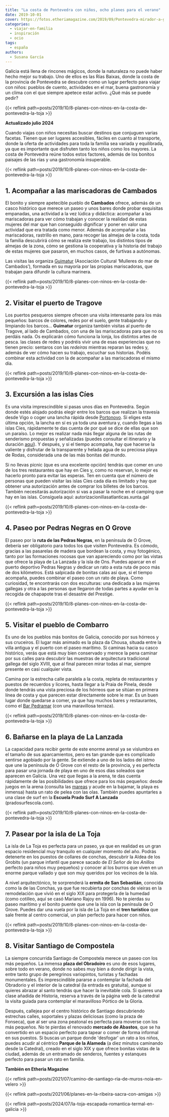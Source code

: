 ```yaml
---
title: "La costa de Pontevedra con niños, ocho planes para el verano"
date: 2019-10-01
cover: https://fotos.etheriamagazine.com/2019/09/Pontevedra-mirador-a-granxa.jpg
categories: 
  - viajar-en-familia
  - inspiración
  - ocio
tags: 
  - españa
authors: 
  - Susana García
---
```


Galicia está llena de rincones mágicos, donde la naturaleza no puede haber hecho mejor 
su trabajo. Uno de ellos es las Rías Baixas, donde la costa de la provincia de 
Pontevedra se descubre como un lugar perfecto para viajar con niños: pueblos de cuento, 
actividades en el mar, buena gastronomía y un clima con el que siempre apetece estar 
activo. ¿Qué más se puede pedir? 

{{< reflink path=posts/2019/10/8-planes-con-ninos-en-la-costa-de-pontevedra-la-toja >}}

**Actualizado julio 2024** 

Cuando viajas con niños necesitas buscar destinos que conjuguen varias facetas. Tienen 
que ser lugares accesibles, fáciles en cuanto al transporte, donde la oferta de 
actividades para toda la familia sea variada y equilibrada, ya que es importante que 
disfruten tanto los niños como los mayores. La costa de Pontevedra reúne todos estos 
factores, además de los bonitos paisajes de las rías y una gastronomía insuperable. 

{{< reflink path=posts/2019/10/8-planes-con-ninos-en-la-costa-de-pontevedra-la-toja >}}

## 1\. Acompañar a las mariscadoras de Cambados

El bonito y siempre apetecible pueblo de **Cambados** ofrece, además de un casco 
histórico que merece un paseo y unos bares donde probar exquisitas empanadas, una 
actividad a la vez lúdica y didáctica: acompañar a las mariscadoras para ver cómo 
trabajan y conocer la realidad de estas mujeres del mar que han conseguido dignificar y 
poner en valor una actividad que era tratada como menor. Además de acompañar a las 
mariscadoras, rastrillo en mano, para recoger las almejas de la costa, toda la familia 
descubrirá cómo se realiza este trabajo, los distintos tipos de almejas de la zona, cómo 
se gestiona la cooperativa y la historia del trabajo de estas mujeres que pasaron, en 
muchos casos, de furtivas a autónomas. 

Las visitas las organiza [Guimatur](https://guimatur.org/es/) (Asociación Cultural 
‘Mulleres do mar de Cambados’), formada en su mayoría por las propias mariscadoras, que 
trabajan para difundir la cultura marinera. 

{{< reflink path=posts/2019/10/8-planes-con-ninos-en-la-costa-de-pontevedra-la-toja >}}

## 2\. Visitar el puerto de Tragove

Los puertos pesqueros siempre ofrecen una visita interesante para los más pequeños: 
barcos de colores, redes por el suelo, gente trabajando y limpiando los barcos… 
**Guimatur** organiza también visitas al puerto de Tragove, al lado de Cambados, con una 
de las mariscadoras para que no os perdáis nada. Os explicarán cómo funciona la lonja, 
los distintos artes de pesca. las clases de redes y podréis vivir una de esas 
experiencias que no tienen precio: sentaros con las _redeiras_ mientras reparan las 
redes y, además de ver cómo hacen su trabajo, escuchar sus historias. Podéis combinar 
esta actividad con la de acompañar a las mariscadoras el mismo día. 

{{< reflink path=posts/2019/10/8-planes-con-ninos-en-la-costa-de-pontevedra-la-toja >}}

## 3\. Excursión a las islas Cíes

Es una visita imprescindible si pasas unos días en Pontevedra. Según donde estés alojado 
podrás elegir entre los barcos que realizan la travesía desde Vigo o coger una lancha 
rápida desde 
[Portonovo](https://www.crucerosdoulla.com/es/activities/islas-cies-desde-portonovo/). 
Si eliges esta última opción, la lancha en sí es ya toda una aventura y, cuando llegas a 
las islas Cíes, rápidamente te das cuenta de por qué se dice de ellas que son un 
paraíso. Lo mejor es realizar nada más llegar alguna de las rutas de senderismo 
propuestas y señalizadas (puedes consultar el itinerario y la duración 
[aquí](https://illasatlanticas.gal/gl/visita-o-parque/visita-cies)). Y después, y si el 
tiempo acompaña, hay que hacerse la valiente y disfrutar de la transparente y helada 
agua de su preciosa playa de Rodas, considerada una de las más bonitas del mundo. 

Si no llevas picnic (que es una excelente opción) tendrás que comer en uno de los tres 
restaurantes que hay en Cíes y, como no reservan, lo mejor es hacerlo pronto para evitar 
las esperas. Ten en cuenta que el número de personas que pueden visitar las islas Cíes 
cada día es limitado y hay que obtener una autorización antes de comprar los billetes de 
los barcos. También necesitarás autorización si vas a pasar la noche en el camping que 
hay en las islas. Consíguela aquí: autorizacionillasatlanticas.xunta.gal 

{{< reflink path=posts/2019/10/8-planes-con-ninos-en-la-costa-de-pontevedra-la-toja >}}

## 4\. Paseo por Pedras Negras en O Grove

El paseo por la **ruta de las Pedras Negras**, en la península de O Grove, debería ser 
obligatorio para todos los que visiten Pontevedra. Es cómodo, gracias a las pasarelas de 
madera que bordean la costa, y muy fotogénico, tanto por las formaciones rocosas que van 
apareciendo como por las vistas que ofrece la playa de La Lanzada y la isla de Ons. 
Puedes aparcar en el puerto deportivo Pedras Negras y dedicar un rato a esta ruta de 
poco más de dos kilómetros. Está salpicada de bonitas calas así que, si el tiempo 
acompaña, puedes combinar el paseo con un rato de playa. Como curiosidad, te encontrarás 
con dos esculturas: una dedicada a las mujeres gallegas y otra a las personas que 
llegaron de todas partes a ayudar en la recogida de chapapote tras el desastre del 
Prestige. 

{{< reflink path=posts/2019/10/8-planes-con-ninos-en-la-costa-de-pontevedra-la-toja >}}

## 5\. Visitar el pueblo de Combarro

Es uno de los pueblos más bonitos de Galicia, conocido por sus hórreos y sus cruceiros. 
El lugar más animado es la plaza da Chousa, situada entre la villa antigua y el puerto 
con el paseo marítimo. Si caminas hacia su casco histórico, verás que está muy bien 
conservado y merece la pena caminar por sus calles para descubrir las muestras de 
arquitectura tradicional gallega del siglo XVIII, que al final parecen mirar todas al 
mar, siempre presente en casi cualquier vista. 

Camina por la estrecha calle paralela a la costa, repleta de restaurantes y puestos de 
recuerdos y licores, hasta llegar a la Praia de Pinela, desde donde tendrás una vista 
preciosa de los hórreos que se sitúan en primera línea de costa y que parecen estar 
directamente sobre le mar. Es un buen lugar donde quedarse a comer, ya que hay muchos 
bares y restaurantes, como el [Bar 
Pedramar](https://www.facebook.com/pg/barpedramar/posts/) (con una maravillosa terraza). 

{{< reflink path=posts/2019/10/8-planes-con-ninos-en-la-costa-de-pontevedra-la-toja >}}

## 6\. Bañarse en la playa de La Lanzada

La capacidad para recibir gente de este enorme arenal ya se vislumbra en el tamaño de 
sus aparcamientos, pero es tan grande que es complicado sentirse agobiado por la gente. 
Se extiende a uno de los lados del istmo que une la península de O Grove con el resto de 
la provincia, y es perfecta para pasar una jornada de playa en uno de esos días soleados 
que aparecen en Galicia. Una vez que llegas a la arena, te das cuenta rápidamente de las 
posibilidades que ofrece para los más pequeños: desde juegos en la arena (consulta las 
[mareas](http://www.aemet.es/es/eltiempo/prediccion/playas/a-lanzada-3602201) y acude en 
la bajamar, la playa es inmensa) hasta un rato de pelea con las olas. También puedes 
apuntarles a una clase de surf en la **Escuela Prado Surf A Lanzada** 
(pradosurfescola.com). 

{{< reflink path=posts/2019/10/8-planes-con-ninos-en-la-costa-de-pontevedra-la-toja >}}

## 7\. Pasear por la isla de La Toja

La isla de La Toja es perfecta para un paseo, ya que en realidad es un gran espacio 
residencial muy tranquilo en cualquier momento del año. Podrás detenerte en los puestos 
de collares de conchas, descubrir la Aldea de los Grobits (un parque infantil que parece 
sacado de _El Señor de los Anillos_ perfecto para niños muy pequeños) y conocer al los 
burros que viven en un enorme parque vallado y que son muy queridos por los vecinos de 
la isla. 

A nivel arquitectónico, te sorprenderá la **ermita de San Sebastián**, conocida como la 
de las Conchas, ya que fue recubierta por conchas de vieiras en la remodelación que 
vivió en el siglo XIX para protegerla de la humedad (como cotilleo, aquí se casó Mariano 
Rajoy en 1996). No te pierdas su paseo marítimo y el bonito puente que une la isla con 
la península de O Grove. Puedes dar una vuela por la isla de La Toja en el **tren 
turístico** que sale frente al centro comercial, un plan perfecto para hacer con niños. 

{{< reflink path=posts/2019/10/8-planes-con-ninos-en-la-costa-de-pontevedra-la-toja >}}

## 8\. Visitar Santiago de Compostela

La siempre concurrida Santiago de Compostela merece un paseo con los más pequeños. La 
inmensa **plaza del Obradoiro** es uno de esos lugares, sobre todo en verano, donde no 
sabes muy bien a donde dirigir la vista, entre tanto grupo de peregrinos variopintos, 
turistas y fachadas monumentales. Es imprescindible pararse a contemplar la fachada del 
Obradorio y el interior de la catedral (la entrada es gratuita), aunque si quieres 
abrazar al santo tendrás que hacer la inevitable cola. Si quieres una clase añadida de 
Historia, reserva a través de la página web de la catedral la visita guiada para 
contemplar el maravilloso Pórtico de la Gloria. 

Después, callejea por el centro histórico de Santiago descubriendo estrechas calles, 
soportales y plazas deliciosas (como la praza de Fonseca), que al ser una zona peatonal 
es perfecta para moverse con los más pequeños. No te pierdas el renovado **mercado de 
Abastos**, que se ha convertido en un espacio perfecto para tapear o comer de forma 
informal en sus puestos. Si buscas un parque donde 'desfogar' un rato a los niños, 
puedes acudir al céntrico **Parque de la Alameda** (a diez minutos caminando desde la 
Catedral), creado en el siglo XIX y que ofrece bonitas vistas de la ciudad, además de un 
entramado de senderos, fuentes y estanques perfecto para pasar un rato en familia. 

**También en Etheria Magazine** 

{{< reflink path=posts/2021/07/camino-de-santiago-ria-de-muros-noia-en-velero >}} 

{{< reflink path=posts/2021/06/planes-en-la-ribeira-sacra-con-amigas >}} 

{{< reflink path=posts/2024/07/la-toja-escapada-romantica-termal-en-galicia >}}
